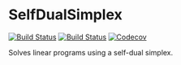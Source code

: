# SelfDualSimplex

[![Build Status](https://travis-ci.com/SupplyChef/SelfDualSimplex.svg?branch=master)](https://travis-ci.com/SupplyChef/SelfDualSimplex)
[![Build Status](https://ci.appveyor.com/api/projects/status/github/SupplyChef/SelfDualSimplex.jl?svg=true)](https://ci.appveyor.com/project/SupplyChef/SelfDualSimplex-jl)
[![Codecov](https://codecov.io/gh/SupplyChef/SelfDualSimplex/branch/master/graph/badge.svg)](https://codecov.io/gh/SupplyChef/SelfDualSimplex.jl)

Solves linear programs using a self-dual simplex.